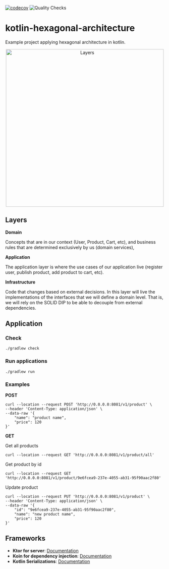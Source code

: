 [![codecov](https://codecov.io/gh/santimattius/kotlin-hexagonal-architecture/branch/master/graph/badge.svg?token=BCIWKUK8RN)](https://codecov.io/gh/santimattius/kotlin-hexagonal-architecture) ![Quality Checks](https://github.com/santimattius/kotlin-hexagonal-architecture/actions/workflows/action.yml/badge.svg)

# kotlin-hexagonal-architecture
Example project applying hexagonal architecture in kotlin.

<p align="center">
  <img width="500" src="https://github.com/santimattius/kotlin-hexagonal-architecture/blob/master/images/arch_hexa.png?raw=true" alt="Layers"/>
</p>


## Layers

**Domain**

Concepts that are in our context (User, Product, Cart, etc), and business rules that are determined exclusively by us (domain services),

**Application**

The application layer is where the use cases of our application live (register user, publish product, add product to cart, etc).

**Infrastructure**

Code that changes based on external decisions. In this layer will live the implementations of the interfaces that we will define a domain level. That is, we will rely on the SOLID DIP to be able to decouple from external dependencies.


## Application

### Check
```shell
./gradlew check
```

### Run applications
```shell
./gradlew run
```
### Examples
**POST**
```shell
curl --location --request POST 'http://0.0.0.0:8081/v1/product' \
--header 'Content-Type: application/json' \
--data-raw '{
    "name": "product name",
    "price": 120
}'
```

**GET**

Get all products
```shell
curl --location --request GET 'http://0.0.0.0:8081/v1/product/all'
```

Get product by id
```shell
curl --location --request GET 'http://0.0.0.0:8081/v1/product/9e6fcea9-237e-4055-ab31-95f90aac2f80'
```

Update product

```shell
curl --location --request PUT 'http://0.0.0.0:8081/v1/product' \
--header 'Content-Type: application/json' \
--data-raw '{
    "id": "9e6fcea9-237e-4055-ab31-95f90aac2f80",
    "name": "new product name",
    "price": 120
}'
```

## Frameworks

- **Ktor for server**: [Documentation](https://ktor.io/)
- **Koin for dependency injection**: [Documentation](https://insert-koin.io/)
- **Kotlin Serializations**: [Documentation](https://github.com/Kotlin/kotlinx.serialization)
